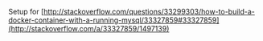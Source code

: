 Setup for 
[http://stackoverflow.com/questions/33299303/how-to-build-a-docker-container-with-a-running-mysql/33327859#33327859](http://stackoverflow.com/a/33327859/1497139)